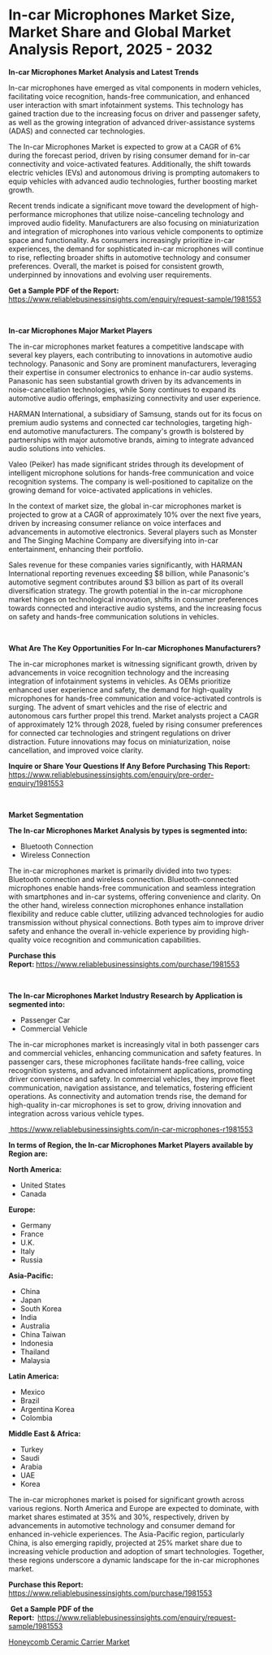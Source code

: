 <p><h1>In-car Microphones Market Size, Market Share and Global Market Analysis Report, 2025 - 2032</h1></p><p><strong>In-car Microphones Market Analysis and Latest Trends</strong></p>
<p><p>In-car microphones have emerged as vital components in modern vehicles, facilitating voice recognition, hands-free communication, and enhanced user interaction with smart infotainment systems. This technology has gained traction due to the increasing focus on driver and passenger safety, as well as the growing integration of advanced driver-assistance systems (ADAS) and connected car technologies. </p><p>The In-car Microphones Market is expected to grow at a CAGR of 6% during the forecast period, driven by rising consumer demand for in-car connectivity and voice-activated features. Additionally, the shift towards electric vehicles (EVs) and autonomous driving is prompting automakers to equip vehicles with advanced audio technologies, further boosting market growth. </p><p>Recent trends indicate a significant move toward the development of high-performance microphones that utilize noise-canceling technology and improved audio fidelity. Manufacturers are also focusing on miniaturization and integration of microphones into various vehicle components to optimize space and functionality. As consumers increasingly prioritize in-car experiences, the demand for sophisticated in-car microphones will continue to rise, reflecting broader shifts in automotive technology and consumer preferences. Overall, the market is poised for consistent growth, underpinned by innovations and evolving user requirements.</p></p>
<p><strong>Get a Sample PDF of the Report:&nbsp;</strong> <a href="https://www.reliablebusinessinsights.com/enquiry/request-sample/1981553?utm_campaign=2440&utm_medium=2&utm_source=Github&utm_content=ia&utm_term=31032025&utm_id=in-car-microphones">https://www.reliablebusinessinsights.com/enquiry/request-sample/1981553</a></p>
<p>&nbsp;</p>
<p><strong>In-car Microphones Major Market Players</strong></p>
<p><p>The in-car microphones market features a competitive landscape with several key players, each contributing to innovations in automotive audio technology. Panasonic and Sony are prominent manufacturers, leveraging their expertise in consumer electronics to enhance in-car audio systems. Panasonic has seen substantial growth driven by its advancements in noise-cancellation technologies, while Sony continues to expand its automotive audio offerings, emphasizing connectivity and user experience.</p><p>HARMAN International, a subsidiary of Samsung, stands out for its focus on premium audio systems and connected car technologies, targeting high-end automotive manufacturers. The company's growth is bolstered by partnerships with major automotive brands, aiming to integrate advanced audio solutions into vehicles.</p><p>Valeo (Peiker) has made significant strides through its development of intelligent microphone solutions for hands-free communication and voice recognition systems. The company is well-positioned to capitalize on the growing demand for voice-activated applications in vehicles.</p><p>In the context of market size, the global in-car microphones market is projected to grow at a CAGR of approximately 10% over the next five years, driven by increasing consumer reliance on voice interfaces and advancements in automotive electronics. Several players such as Monster and The Singing Machine Company are diversifying into in-car entertainment, enhancing their portfolio.</p><p>Sales revenue for these companies varies significantly, with HARMAN International reporting revenues exceeding $8 billion, while Panasonic's automotive segment contributes around $3 billion as part of its overall diversification strategy. The growth potential in the in-car microphone market hinges on technological innovation, shifts in consumer preferences towards connected and interactive audio systems, and the increasing focus on safety and hands-free communication solutions in vehicles.</p></p>
<p>&nbsp;</p>
<p><strong>What Are The Key Opportunities For In-car Microphones Manufacturers?</strong></p>
<p><p>The in-car microphones market is witnessing significant growth, driven by advancements in voice recognition technology and the increasing integration of infotainment systems in vehicles. As OEMs prioritize enhanced user experience and safety, the demand for high-quality microphones for hands-free communication and voice-activated controls is surging. The advent of smart vehicles and the rise of electric and autonomous cars further propel this trend. Market analysts project a CAGR of approximately 12% through 2028, fueled by rising consumer preferences for connected car technologies and stringent regulations on driver distraction. Future innovations may focus on miniaturization, noise cancellation, and improved voice clarity.</p></p>
<p><strong>Inquire or Share Your Questions If Any Before Purchasing This Report:</strong> <a href="https://www.reliablebusinessinsights.com/enquiry/pre-order-enquiry/1981553?utm_campaign=2440&utm_medium=2&utm_source=Github&utm_content=ia&utm_term=31032025&utm_id=in-car-microphones">https://www.reliablebusinessinsights.com/enquiry/pre-order-enquiry/1981553</a></p>
<p>&nbsp;</p>
<p><strong>Market Segmentation</strong></p>
<p><strong>The In-car Microphones Market Analysis by types is segmented into:</strong></p>
<p><ul><li>Bluetooth Connection</li><li>Wireless Connection</li></ul></p>
<p><p>The in-car microphones market is primarily divided into two types: Bluetooth connection and wireless connection. Bluetooth-connected microphones enable hands-free communication and seamless integration with smartphones and in-car systems, offering convenience and clarity. On the other hand, wireless connection microphones enhance installation flexibility and reduce cable clutter, utilizing advanced technologies for audio transmission without physical connections. Both types aim to improve driver safety and enhance the overall in-vehicle experience by providing high-quality voice recognition and communication capabilities.</p></p>
<p><strong>Purchase this Report:&nbsp;</strong><a href="https://www.reliablebusinessinsights.com/purchase/1981553?utm_campaign=2440&utm_medium=2&utm_source=Github&utm_content=ia&utm_term=31032025&utm_id=in-car-microphones">https://www.reliablebusinessinsights.com/purchase/1981553</a></p>
<p>&nbsp;</p>
<p><strong>The In-car Microphones Market Industry Research by Application is segmented into:</strong></p>
<p><ul><li>Passenger Car</li><li>Commercial Vehicle</li></ul></p>
<p><p>The in-car microphones market is increasingly vital in both passenger cars and commercial vehicles, enhancing communication and safety features. In passenger cars, these microphones facilitate hands-free calling, voice recognition systems, and advanced infotainment applications, promoting driver convenience and safety. In commercial vehicles, they improve fleet communication, navigation assistance, and telematics, fostering efficient operations. As connectivity and automation trends rise, the demand for high-quality in-car microphones is set to grow, driving innovation and integration across various vehicle types.</p></p>
<p><a href="https://www.reliablebusinessinsights.com/in-car-microphones-r1981553?utm_campaign=2440&utm_medium=2&utm_source=Github&utm_content=ia&utm_term=31032025&utm_id=in-car-microphones">&nbsp;https://www.reliablebusinessinsights.com/in-car-microphones-r1981553</a></p>
<p><strong>In terms of Region, the In-car Microphones Market Players available by Region are:</strong></p>
<p>
    <p> <strong> North America: </strong>
        <ul>
            <li>United States</li>
            <li>Canada</li>
        </ul>
        </p> 
    <p> <strong> Europe: </strong>
        <ul>
            <li>Germany</li>
            <li>France</li>
            <li>U.K.</li>
            <li>Italy</li>
            <li>Russia</li>
        </ul>
        </p> 
    <p> <strong> Asia-Pacific: </strong>
        <ul>
            <li>China</li>
            <li>Japan</li>
            <li>South Korea</li>
            <li>India</li>
            <li>Australia</li>
            <li>China Taiwan</li>
            <li>Indonesia</li>
            <li>Thailand</li>
            <li>Malaysia</li>
        </ul>
        </p> 
    <p> <strong> Latin America: </strong>
        <ul>
            <li>Mexico</li>
            <li>Brazil</li>
            <li>Argentina Korea</li>
            <li>Colombia</li>
        </ul>
        </p> 
    <p> <strong> Middle East & Africa: </strong>
        <ul>
            <li>Turkey</li>
            <li>Saudi</li>
            <li>Arabia</li>
            <li>UAE</li>
            <li>Korea</li>
        </ul>
    </p>
    </p>
<p><p>The in-car microphones market is poised for significant growth across various regions. North America and Europe are expected to dominate, with market shares estimated at 35% and 30%, respectively, driven by advancements in automotive technology and consumer demand for enhanced in-vehicle experiences. The Asia-Pacific region, particularly China, is also emerging rapidly, projected at 25% market share due to increasing vehicle production and adoption of smart technologies. Together, these regions underscore a dynamic landscape for the in-car microphones market.</p></p>
<p><strong>Purchase this Report: </strong><a href="https://www.reliablebusinessinsights.com/purchase/1981553?utm_campaign=2440&utm_medium=2&utm_source=Github&utm_content=ia&utm_term=31032025&utm_id=in-car-microphones">https://www.reliablebusinessinsights.com/purchase/1981553</a></p>
<p>&nbsp;<strong>Get a Sample PDF of the Report:&nbsp;&nbsp;</strong><a href="https://www.reliablebusinessinsights.com/enquiry/request-sample/1981553?utm_campaign=2440&utm_medium=2&utm_source=Github&utm_content=ia&utm_term=31032025&utm_id=in-car-microphones">https://www.reliablebusinessinsights.com/enquiry/request-sample/1981553</a></p>
<p><strong></strong></p>
<p><p><a href="https://github.com/hillsmyung726/Market-Research-Report-List-1/blob/main/honeycomb-ceramic-carrier-market.md?utm_campaign=2440&utm_medium=2&utm_source=Github&utm_content=ia&utm_term=31032025&utm_id=in-car-microphones">Honeycomb Ceramic Carrier Market</a></p></p>
